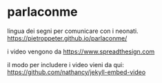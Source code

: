 # parlaconme

lingua dei segni per comunicare con i neonati. https://pietroppeter.github.io/parlaconme/

i video vengono da https://www.spreadthesign.com

il modo per includere i video vieni da qui: https://github.com/nathancy/jekyll-embed-video
